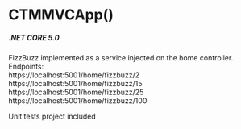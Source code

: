 # CTMMVCApp()
<h5>.NET CORE 5.0</h5>
FizzBuzz implemented as a service injected on the home controller.
<br>
Endpoints: <br>
https://localhost:5001/home/fizzbuzz/2
<br>
https://localhost:5001/home/fizzbuzz/15
<br>
https://localhost:5001/home/fizzbuzz/25
<br>
https://localhost:5001/home/fizzbuzz/100
<br>

Unit tests project included 

